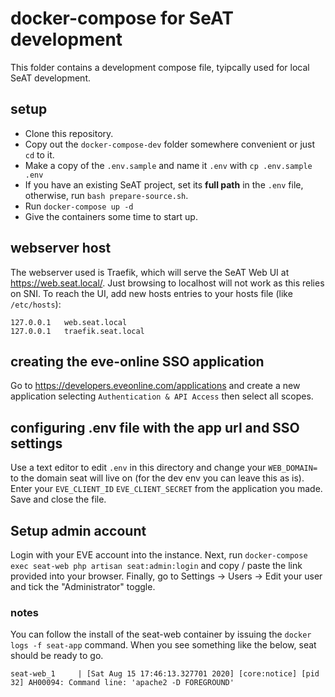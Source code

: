 # docker-compose for SeAT development

This folder contains a development compose file, tyipcally used for local SeAT development.

## setup

- Clone this repository.
- Copy out the `docker-compose-dev` folder somewhere convenient or just `cd` to it.
- Make a copy of the `.env.sample` and name it `.env` with `cp .env.sample .env`
- If you have an existing SeAT project, set its **full path** in the `.env` file, otherwise, run `bash prepare-source.sh`.
- Run `docker-compose up -d`
- Give the containers some time to start up.

## webserver host

The webserver used is Traefik, which will serve the SeAT Web UI at <https://web.seat.local/>. Just browsing to localhost will not work as this relies on SNI. To reach the UI, add new hosts entries to your hosts file (like `/etc/hosts`):

```text
127.0.0.1   web.seat.local
127.0.0.1   traefik.seat.local
```

## creating the eve-online SSO application

Go to <https://developers.eveonline.com/applications> and create a new application selecting `Authentication & API Access` then select all scopes.

## configuring .env file with the app url and SSO settings

Use a text editor to edit `.env` in this directory and change your `WEB_DOMAIN=` to the domain seat will live on (for the dev env you can leave this as is). Enter your `EVE_CLIENT_ID` `EVE_CLIENT_SECRET` from the application you made. Save and close the file.

## Setup admin account

Login with your EVE account into the instance. Next, run `docker-compose exec seat-web php artisan seat:admin:login` and copy / paste the link provided into your browser. Finally, go to Settings -> Users -> Edit your user and tick the "Administrator" toggle.

### notes

You can follow the install of the seat-web container by issuing the `docker logs -f seat-app` command. When you see something like the below, seat should be ready to go.

```text
seat-web_1     | [Sat Aug 15 17:46:13.327701 2020] [core:notice] [pid 32] AH00094: Command line: 'apache2 -D FOREGROUND'
```
